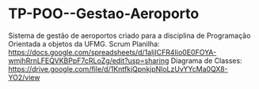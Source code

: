 # TP-POO--Gestao-Aeroporto
Sistema de gestão de aeroportos criado para a disciplina de Programação Orientada a objetos da UFMG.
Scrum Planilha:
https://docs.google.com/spreadsheets/d/1aljICFR4Iio0E0FOYA-wmjhRrnLFEQVKBPpF7cRLoZg/edit?usp=sharing
</n>
Diagrama de Classes:
https://drive.google.com/file/d/1KntfkjQpnkjpNloLzUvYYcMa0QX8-YO2/view
